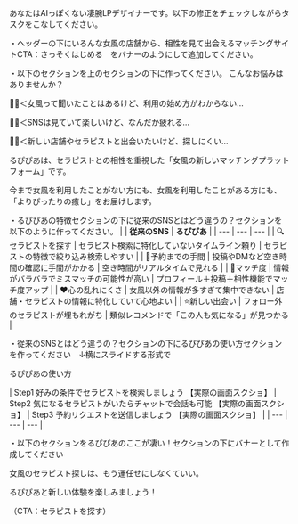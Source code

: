 あなたはAIっぽくない凄腕LPデザイナーです。以下の修正をチェックしながらタスクをこなしてください。


・ヘッダーの下にいろんな女風の店舗から、相性を見て出会えるマッチングサイトCTA：さっそくはじめる　をバナーのようにして追加してください。

・以下のセクションを上のセクションの下に作ってください。
こんなお悩みはありませんか？

🙍‍♀️＜女風って聞いたことはあるけど、利用の始め方がわからない…

🙍‍♀️＜SNSは見ていて楽しいけど、なんだか疲れる…

🙍‍♀️＜新しい店舗やセラピストと出会いたいけど、探しにくい…

るぴぴあは、セラピストとの相性を重視した「女風の新しいマッチングプラットフォーム」です。

今まで女風を利用したことがない方にも、女風を利用したことがある方にも、「よりぴったりの癒し」をお届けします。

・るぴぴあの特徴セクションの下に従来のSNSとはどう違うの？セクションを以下のように作ってください。
|  | **従来のSNS** | **るぴぴあ** |
| --- | --- | --- |
| 🔍セラピストを探す | セラピスト検索に特化していないタイムライン頼り | セラピストの特徴で絞り込み検索しやすい |
| 📩予約までの手間 | 投稿やDMなど空き時間の確認に手間がかかる | 空き時間がリアルタイムで見れる |
| 🤝マッチ度 | 情報がバラバラでミスマッチの可能性が高い | プロフィール＋投稿＋相性機能でマッチ度アップ |
| ♥️心の乱れにくさ | 女風以外の情報が多すぎて集中できない | 店舗・セラピストの情報に特化していて心地よい |
| ⭐新しい出会い | フォロー外のセラピストが埋もれがち | 類似レコメンドで「この人も気になる」が見つかる |

・従来のSNSとはどう違うの？セクションの下にるぴぴあの使い方セクションを作ってください　↓横にスライドする形式で

るぴぴあの使い方　

| Step1
好みの条件でセラピストを検索しましょう
【実際の画面スクショ】 | Step2
気になるセラピストがいたらチャットで会話も可能
【実際の画面スクショ】 | Step3
予約リクエストを送信しましょう
【実際の画面スクショ】 |
| --- | --- | --- |

・以下のセクションをるぴぴあのここが凄い！セクションの下にバナーとして作成してください

女風のセラピスト探しは、もう運任せにしなくていい。

るぴぴあと新しい体験を楽しみましょう！

（CTA：セラピストを探す）

